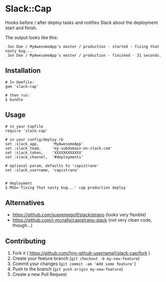 # Slack::Cap
  Hooks before / after deploy tasks and notifies Slack about the deployment start and finish.

  The output looks like this:

     Jon Doe / MyAwesomeApp's master / production - started - fixing that nasty bug...
     Jon Doe / MyAwesomeApp's master / production - finished - 31 seconds.


## Installation

    # In Gemfile:
    gem 'slack-cap'

    # then run:
    $ bundle


## Usage

    # in your Capfile
    require 'slack-cap'

    # in your config/deploy.rb
    set :slack_app,      'MyAwesomeApp'
    set :slack_team,     'my-subdomain-on-slack.com'
    set :slack_token,    'XXXXXXXXXXXX'
    set :slack_channel,  '#deployments'

    # optional param, defaults to 'capistrano'
    set :slack_username, 'capistrano'


    # deployment
    $ MSG='fixing that nasty bug...' cap production deploy


## Alternatives
  - https://github.com/supremegolf/slackistrano (looks very flexible)
  - https://github.com/j-mcnally/capistrano-slack (not very clean code, though...)


## Contributing

1. Fork it ( https://github.com/[my-github-username]/slack-cap/fork )
2. Create your feature branch (`git checkout -b my-new-feature`)
3. Commit your changes (`git commit -am 'Add some feature'`)
4. Push to the branch (`git push origin my-new-feature`)
5. Create a new Pull Request
